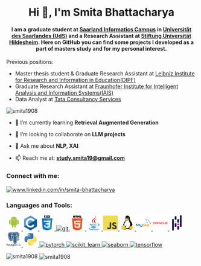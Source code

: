 <h1 align="center">Hi 👋, I'm Smita Bhattacharya</h1>
<h4 align="center">
  I am a graduate student at <a href="https://saarland-informatics-campus.de/en/"> Saarland Informatics Campus</a> 
  in <a href="https://www.uni-saarland.de/en/home.html">Universität des Saarlandes (UdS)</a>
  and a Research Assistant at
 <a href="https://www.uni-hildesheim.de/en/">Stiftung Universität Hildesheim</a>.  
  Here on GitHub you can find some projects I developed as a part of masters study and for my personal interest. 
</h4>

Previous positions:
  - Master thesis student & Graduate Research Assistant at <a href= "https://www.dipf.de/en/frontpage?set_language=en"> Leibniz Institute for Research and Information in Education(DIPF)</a>
  - Graduate Research Assistant at <a href="https://www.iais.fraunhofer.de/en.html"> Fraunhofer Institute for Intelligent Analysis and Information Systems(IAIS)</a>
  - Data Analyst at <a href= "https://www.tcs.com/"> Tata Consultancy Services </a>
</p>

<p align="left"> <img src="https://komarev.com/ghpvc/?username=smita1908&label=Profile%20views&color=0e75b6&style=flat" alt="smita1908" /> </p>

- 🌱 I’m currently learning **Retrieval Augmented Generation**

- 👯 I’m looking to collaborate on **LLM projects**

- 💬 Ask me about **NLP, XAI**

- 📫 Reach me at: **study.smita19@gmail.com**

<h3 align="left">Connect with me:</h3>
<p align="left">
<a href="https://www.linkedin.com/in/smita-bhattacharya/" target="blank"><img align="center" src="https://raw.githubusercontent.com/rahuldkjain/github-profile-readme-generator/master/src/images/icons/Social/linked-in-alt.svg" alt="www.linkedin.com/in/smita-bhattacharya" height="30" width="40" /></a>
</p>

<h3 align="left">Languages and Tools:</h3>
<p align="left"> <a href="https://developer.android.com" target="_blank" rel="noreferrer"> <img src="https://raw.githubusercontent.com/devicons/devicon/master/icons/android/android-original-wordmark.svg" alt="android" width="40" height="40"/> </a> <a href="https://www.cprogramming.com/" target="_blank" rel="noreferrer"> <img src="https://raw.githubusercontent.com/devicons/devicon/master/icons/c/c-original.svg" alt="c" width="40" height="40"/> </a> <a href="https://www.w3schools.com/css/" target="_blank" rel="noreferrer"> <img src="https://raw.githubusercontent.com/devicons/devicon/master/icons/css3/css3-original-wordmark.svg" alt="css3" width="40" height="40"/> </a> <a href="https://git-scm.com/" target="_blank" rel="noreferrer"> <img src="https://www.vectorlogo.zone/logos/git-scm/git-scm-icon.svg" alt="git" width="40" height="40"/> </a> <a href="https://www.w3.org/html/" target="_blank" rel="noreferrer"> <img src="https://raw.githubusercontent.com/devicons/devicon/master/icons/html5/html5-original-wordmark.svg" alt="html5" width="40" height="40"/> </a> <a href="https://www.java.com" target="_blank" rel="noreferrer"> <img src="https://raw.githubusercontent.com/devicons/devicon/master/icons/java/java-original.svg" alt="java" width="40" height="40"/> </a> <a href="https://developer.mozilla.org/en-US/docs/Web/JavaScript" target="_blank" rel="noreferrer"> <img src="https://raw.githubusercontent.com/devicons/devicon/master/icons/javascript/javascript-original.svg" alt="javascript" width="40" height="40"/> </a> <a href="https://www.linux.org/" target="_blank" rel="noreferrer"> <img src="https://raw.githubusercontent.com/devicons/devicon/master/icons/linux/linux-original.svg" alt="linux" width="40" height="40"/> </a> <a href="https://www.mysql.com/" target="_blank" rel="noreferrer"> <img src="https://raw.githubusercontent.com/devicons/devicon/master/icons/mysql/mysql-original-wordmark.svg" alt="mysql" width="40" height="40"/> </a> <a href="https://www.oracle.com/" target="_blank" rel="noreferrer"> <img src="https://raw.githubusercontent.com/devicons/devicon/master/icons/oracle/oracle-original.svg" alt="oracle" width="40" height="40"/> </a> <a href="https://pandas.pydata.org/" target="_blank" rel="noreferrer"> <img src="https://raw.githubusercontent.com/devicons/devicon/2ae2a900d2f041da66e950e4d48052658d850630/icons/pandas/pandas-original.svg" alt="pandas" width="40" height="40"/> </a> <a href="https://www.postgresql.org" target="_blank" rel="noreferrer"> <img src="https://raw.githubusercontent.com/devicons/devicon/master/icons/postgresql/postgresql-original-wordmark.svg" alt="postgresql" width="40" height="40"/> </a> <a href="https://www.python.org" target="_blank" rel="noreferrer"> <img src="https://raw.githubusercontent.com/devicons/devicon/master/icons/python/python-original.svg" alt="python" width="40" height="40"/> </a> <a href="https://pytorch.org/" target="_blank" rel="noreferrer"> <img src="https://www.vectorlogo.zone/logos/pytorch/pytorch-icon.svg" alt="pytorch" width="40" height="40"/> </a> <a href="https://scikit-learn.org/" target="_blank" rel="noreferrer"> <img src="https://upload.wikimedia.org/wikipedia/commons/0/05/Scikit_learn_logo_small.svg" alt="scikit_learn" width="40" height="40"/> </a> <a href="https://seaborn.pydata.org/" target="_blank" rel="noreferrer"> <img src="https://seaborn.pydata.org/_images/logo-mark-lightbg.svg" alt="seaborn" width="40" height="40"/> </a> <a href="https://www.tensorflow.org" target="_blank" rel="noreferrer"> <img src="https://www.vectorlogo.zone/logos/tensorflow/tensorflow-icon.svg" alt="tensorflow" width="40" height="40"/> </a> </p>

<p><img align="left" src="https://github-readme-stats.vercel.app/api/top-langs?username=smita1908&show_icons=true&locale=en&layout=compact" alt="smita1908" /></p>

<p>&nbsp;<img align="center" src="https://github-readme-stats.vercel.app/api?username=smita1908&show_icons=true&locale=en" alt="smita1908" /></p>
